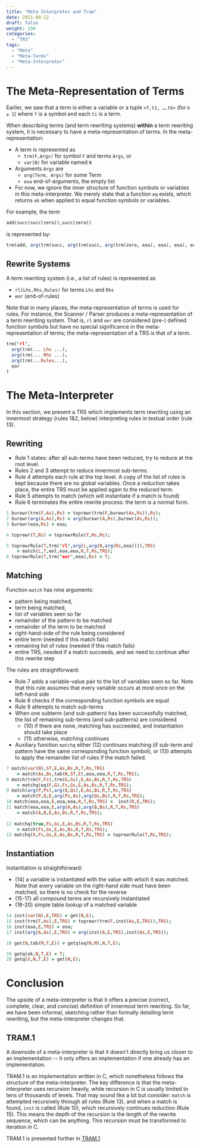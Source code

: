 ```yaml
---
title: "Meta Interpreter and Tram"
date: 2021-09-12
draft: false
weight: 150
categories:
  - "TRS"
tags:
  - "Meta"
  - "Meta-Terms"
  - "Meta-Interpreter"
---
```

# The Meta-Representation of Terms
Earlier, we saw that a term is either a variable or a tuple `<f,t1, …,tk>` (for `k ≥ 1`) where `f` is a symbol and each `ti` is a term. 

When describing terms (and term rewriting systems) **within** a term rewriting system, it is necessary to have a meta-representation of terms. In the meta-representation:

* A term is represented as
    * `trm(F,Args)` for symbol `F` and terms `Args`, or
    * `var(N)` for variable named `N`
* Arguments `Args` are
    * `arg(Term, Args)` for some Term
    * `eoa` end-of-arguments, the empty list
* For now, we ignore the inner structure of function symbols or variables in this meta-interpreter. We merely state that a function `eq` exists, which returns `ok` when applied to equal function symbols or variables.

For example, the term 

```Prolog {linenos=false}
add(succ(succ(zero)),succ(zero))
```

is represented by: 

```Prolog {linenos=false}
trm(add, arg(trm(succ, arg(trm(succ, arg(trm(zero, eoa), eoa), eoa), eoa)), arg(trm(succ, arg(trm(zero, eoa), eoa), eoa), eoa)))
```

## Rewrite Systems
A term rewriting system (i.e., a list of rules) is represented as 

* `rl(Lhs,Rhs,Rules)` for terms `Lhs` and `Rhs`
* `eor`  (end-of-rules) 

Note that in many places, the meta-representation of terms is used for rules. For instance, the Scanner / Parser produces a meta-representation of a term rewriting system. That is, `rl` and `eor` are considered (pre-) defined function symbols but have no special significance in the meta-representation of terms; the meta-representation of a TRS is that of a term.

```Prolog {linenos=false}
trm("rl",
  arg(trm(... Lhs ...),
  arg(trm(... Rhs ...),
  arg(trm(...Rules...),
  eor
)
```

# The Meta-Interpreter
In this section, we present a TRS which implements term rewriting using an innermost strategy (rules 1&2, below) interpreting rules in textual order (rule 13). 


## Rewriting

* Rule 1 states: after all sub-terms have been reduced, try to reduce at the root level.  
* Rules 2 and 3 attempt to reduce innermost sub-terms.  
* Rule 4 attempts each rule at the top level. A copy of the list of rules is kept because there are no global variables. Once a reduction takes place, the entire TRS must be applied again to the reduced term.
* Rule 5 attempts to match (which will instantiate if a match is found)
* Rule 6 terminates the entire rewrite process: the term is a normal form.

```Prolog {linenos=false}
1 burewr(trm(F,As),Rs) = toprewr(trm(F,burewr(As,Rs)),Rs);
2 burewr(arg(A,As),Rs) = arg(burewr(A,Rs),burewr(As,Rs));
3 burewr(eoa,Rs) = eoa;

4 toprewr(T,Rs) = toprewrRule(T,Rs,Rs);

5 toprewrRule(T,trm("rl",arg(L,arg(R,arg(Rs,eoa)))),TRS)
    = match(L,T,eol,eoa,eoa,R,T,Rs,TRS);
6 toprewrRule(T,trm("eor",eoa),Rs) = T;
```

## Matching
Function `match` has nine arguments: 

* pattern being matched,
* term being matched,
* list of variables seen so far
* remainder of the pattern to be matched
* remainder of the term to be matched
* right-hand-side of the rule being considered
* entire term (needed if this match fails)
* remaining list of rules (needed if this match fails)
* entire TRS, needed if a match succeeds, and we need to continue after this rewrite step

The rules are straightforward:

* Rule 7 adds a variable-value pair to the list of variables seen so far. Note that this rule assumes that every variable occurs at most once on the left-hand side
* Rule 8 checks if the corresponding function symbols are equal
* Rule 9 attempts to match sub-terms
* When one subterm (and sub-pattern) has been successfully matched, the list of remaining sub-terms (and sub-patterns) are considered 
    * (10) if there are none, matching has succeeded, and instantiation should take place
    * (11) otherwise, matching continues
* Auxiliary function `matchq` either (12) continues matching (if sub-term and pattern have the same corresponding function symbol), or (13) attempts to apply the remainder list of rules if the match failed.
```Prolog {linenos=false}
7 match(var(N),ST,E,As,Bs,R,T,Rs,TRS)
    = match(As,Bs,tab(N,ST,E),eoa,eoa,R,T,Rs,TRS);
8 match(trm(F,Fs),trm(G,Gs),E,As,Bs,R,T,Rs,TRS)
    = matchq(eq(F,G),Fs,Gs,E,As,Bs,R,T,Rs,TRS);
9 match(arg(P,Ps),arg(Q,Qs),E,As,Bs,R,T,Rs,TRS)
    = match(P,Q,E,arg(Ps,As),arg(Qs,Bs),R,T,Rs,TRS);
10 match(eoa,eoa,E,eoa,eoa,R,T,Rs,TRS) =  inst(R,E,TRS);
11 match(eoa,eoa,E,arg(A,As),arg(B,Bs),R,T,Rs,TRS)
    = match(A,B,E,As,Bs,R,T,Rs,TRS);
    
12 matchq(true,Fs,Gs,E,As,Bs,R,T,Rs,TRS) 
    = match(Fs,Gs,E,As,Bs,R,T,Rs,TRS);
13 matchq(X,Fs,Gs,E,As,Bs,R,T,Rs,TRS) = toprewrRule(T,Rs,TRS);
```
## Instantiation
Instantiation is straightforward:

* (14) a variable is instantiated with the value with which it was matched. Note that every variable on the right-hand side must have been matched, so there is no check for the reverse
* (15-17) all compound terms are recursively instantiated
* (18-20) simple table lookup of a matched variable
```Prolog {linenos=false}
14 inst(var(N),E,TRS) = get(N,E);
15 inst(trm(F,As),E,TRS) = toprewr(trm(F,inst(As,E,TRS)),TRS);
16 inst(eoa,E,TRS) = eoa;
17 inst(arg(A,As),E,TRS) = arg(inst(A,E,TRS),inst(As,E,TRS));

18 get(N,tab(M,T,E)) = getq(eq(N,M),N,T,E);

19 getq(ok,N,T,E) = T;
20 getq(X,N,T,E) = get(N,E);
```
# Conclusion
The upside of a meta-interpreter is that it offers a precise (correct, complete, clear, and concise) definition of innermost term rewriting. So far, we have been informal, sketching rather than formally detailing term rewriting, but the meta-interpreter changes that.



## TRAM.1
A downside of a meta-interpreter is that it doesn't directly bring us closer to an implementation -- it only offers an implementation if one already has an implementation.

TRAM.1 is an implementation written in C, which nonetheless follows the structure of the meta-interpreter. The key difference is that the meta-interpreter uses recursion heavily, while recursion in C is usually limited to tens of thousands of levels. That may sound like a lot but consider: `match` is attempted recursively through all rules (Rule 13), and when a match is found, `inst` is called (Rule 10), which recursively continues reduction (Rule 15). This means the depth of the recursion is the length of the rewrite sequence, which can be anything. This recursion must be transformed to iteration in C.

TRAM.1 is presented further in [TRAM.1](/trs/TRAM.1)
